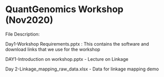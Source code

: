 # QuantGenomics Workshop (Nov2020)
File Description:

Day1-Workshop Requirements.pptx : This contains the software and download links that we use for the workshop


DAY1-Introduction on workshop.pptx - Lecture on Linkage


Day 2-Linkage_mapping_raw_data.xlsx - Data for linkage mapping demo
